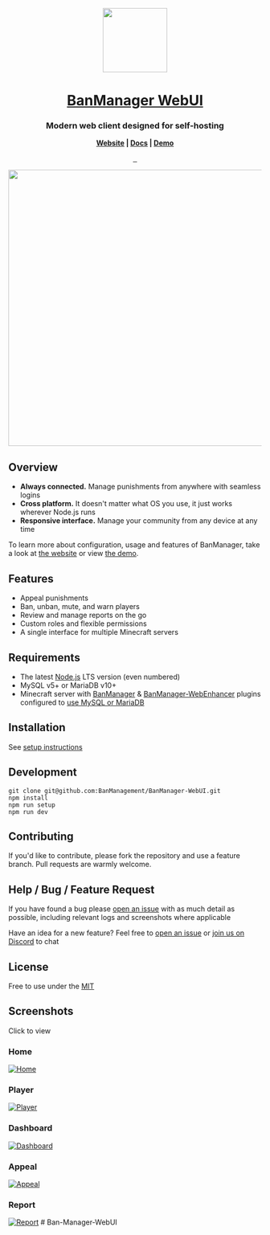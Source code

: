 <p align="center">
  <a href="https://banmanagement.com">
    <img src="https://banmanagement.com/images/banmanager-icon.png" height="128">
    <h1 align="center">BanManager WebUI</h1>
  </a>
</p>

<h3 align="center">
	Modern web client designed for self-hosting
</h3>

<p align="center">
	<strong>
		<a href="https://banmanagement.com">Website</a>
		|
		<a href="https://banmanagement.com/docs/webui/install">Docs</a>
		|
		<a href="https://demo.banmanagement.com">Demo</a>
	</strong>
</p>
<p align="center">
  <a aria-label="Tests status" href="https://github.com/BanManagement/BanManager-WebUI/actions/workflows/build.yaml">
    <img alt="" src="https://img.shields.io/github/workflow/status/BanManagement/BanManager-WebUI/Node.js%20CI?label=Tests&style=for-the-badge&labelColor=000000">
  </a>
  <a aria-label="License" href="https://github.com/BanManagement/BanManager-WebUI/blob/master/LICENSE">
    <img alt="" src="https://img.shields.io/github/license/BanManagement/BanManager-WebUI?labelColor=000&style=for-the-badge">
  </a>
  <a aria-label="Join the community on Discord" href="https://discord.gg/59bsgZB">
    <img alt="" src="https://img.shields.io/discord/664808009393766401?label=Support&style=for-the-badge&labelColor=000000&color=7289da">
  </a>
</p>

<p align="center">
  <a aria-label="Demo" href="https://demo.banmanagement.com">
	  <img src="https://github.com/BanManagement/BanManager-WebUI/blob/assets/welcome.png?raw=true" width="550">
  </a>
</p>

## Overview
- **Always connected.** Manage punishments from anywhere with seamless logins
- **Cross platform.** It doesn't matter what OS you use, it just works wherever Node.js runs
- **Responsive interface.** Manage your community from any device at any time

To learn more about configuration, usage and features of BanManager, take a look at [the website](https://banmanagement.com/) or view [the demo](https://demo.banmanagement.com).

## Features
- Appeal punishments
- Ban, unban, mute, and warn players
- Review and manage reports on the go
- Custom roles and flexible permissions
- A single interface for multiple Minecraft servers

## Requirements
- The latest [Node.js](https://nodejs.org/) LTS version (even numbered)
- MySQL v5+ or MariaDB v10+
- Minecraft server with [BanManager](https://github.com/BanManagement/BanManager) & [BanManager-WebEnhancer](https://ci.frostcast.net/job/BanManager-WebEnhancer/) plugins configured to [use MySQL or MariaDB](https://banmanagement.com/docs/banmanager/install#setup-shared-database-optional)

## Installation
See [setup instructions](https://banmanagement.com/docs/webui/install)

## Development
```
git clone git@github.com:BanManagement/BanManager-WebUI.git
npm install
npm run setup
npm run dev
```

## Contributing
If you'd like to contribute, please fork the repository and use a feature branch. Pull requests are warmly welcome.

## Help / Bug / Feature Request
If you have found a bug please [open an issue](https://github.com/BanManagement/BanManager-WebUI/issues/new) with as much detail as possible, including relevant logs and screenshots where applicable

Have an idea for a new feature? Feel free to [open an issue](https://github.com/BanManagement/BanManager-WebUI/issues/new) or [join us on Discord](https://discord.gg/59bsgZB) to chat

## License
Free to use under the [MIT](LICENSE)

## Screenshots
Click to view

### Home
[![Home](https://github.com/BanManagement/BanManager-WebUI/blob/assets/welcome.png?raw=true)](welcome.png)

### Player
[![Player](https://github.com/BanManagement/BanManager-WebUI/blob/assets/player.png?raw=true)](player.png)

### Dashboard
[![Dashboard](https://github.com/BanManagement/BanManager-WebUI/blob/assets/dashboard.png?raw=true)](dashboard.png)

### Appeal
[![Appeal](https://github.com/BanManagement/BanManager-WebUI/blob/assets/appeal.png?raw=true)](appeal.png)

### Report
[![Report](https://github.com/BanManagement/BanManager-WebUI/blob/assets/report.png?raw=true)](report.png)
#   B a n - M a n a g e r - W e b U I  
 
